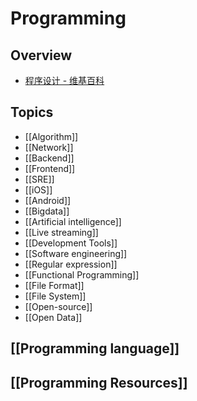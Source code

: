 # Programming

## Overview

- [程序设计 - 维基百科](https://zh.wikipedia.org/wiki/%E7%A8%8B%E5%BA%8F%E8%AE%BE%E8%AE%A1)

## Topics

- [[Algorithm]]
- [[Network]]
- [[Backend]]
- [[Frontend]]
- [[SRE]]
- [[iOS]]
- [[Android]]
- [[Bigdata]]
- [[Artificial intelligence]]
- [[Live streaming]]
- [[Development Tools]]
- [[Software engineering]]
- [[Regular expression]]
- [[Functional Programming]]
- [[File Format]]
- [[File System]]
- [[Open-source]]
- [[Open Data]]

## [[Programming language]]

## [[Programming Resources]]
